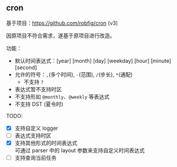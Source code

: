 ## cron

基于项目：https://github.com/robfig/cron (v3)

因原项目不符合需求，遂基于原项目进行改造。

功能：  

- 默认时间表达式：[year] [month] [day] [weekday] [hour] [minute] [second]  
- 允许的符号：`,`(多个时间), `-`(范围), `/`(步长), `*`(通配)  
  - 不支持 `?`  
- 表达式暂不支持时区  
- 不支持形如 `@monthly`、`@weekly` 等表达式  
- 不支持 DST (夏令时)  

TODO:  

- [x] 支持自定义 logger  
- [ ] 表达式支持时区  
- [x] 支持其他形式的时间表达式  
  可通过 parser 中的 layout 参数来支持自定义时间表达式
- [ ] 支持查询当前任务  
